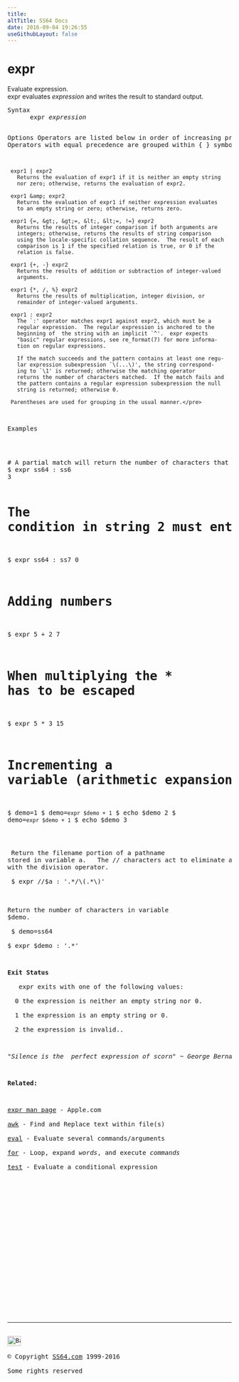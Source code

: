 ```yaml
---
title:
altTitle: SS64 Docs
date: 2016-09-04 19:26:55
useGithubLayout: false
---
```

<!-- #BeginLibraryItem "/Library/head_osx.lbi" --><!-- #EndLibraryItem --><h1>expr</h1> 
<p>Evaluate expression.<br>
expr evaluates <i>expression </i>and writes the result to standard output.</p>
<pre>Syntax
      expr <i>expression</i>

Options
     Operators are listed below in order of increasing precedence.  Operators
     with equal precedence are grouped within { } symbols.

     expr1 | expr2
       Returns the evaluation of expr1 if it is neither an empty string
       nor zero; otherwise, returns the evaluation of expr2.

     expr1 &amp; expr2
       Returns the evaluation of expr1 if neither expression evaluates
       to an empty string or zero; otherwise, returns zero.

     expr1 {=, &gt;, &gt;=, &lt;, &lt;=, !=} expr2
       Returns the results of integer comparison if both arguments are
       integers; otherwise, returns the results of string comparison
       using the locale-specific collation sequence.  The result of each
       comparison is 1 if the specified relation is true, or 0 if the
       relation is false.

     expr1 {+, -} expr2
       Returns the results of addition or subtraction of integer-valued
       arguments.

     expr1 {*, /, %} expr2
       Returns the results of multiplication, integer division, or
       remainder of integer-valued arguments.

     expr1 : expr2
       The `:' operator matches expr1 against expr2, which must be a
       regular expression.  The regular expression is anchored to the
       beginning of  the string with an implicit `^'.  expr expects
       "basic" regular expressions, see re_format(7) for more informa-
       tion on regular expressions.

       If the match succeeds and the pattern contains at least one regu-
       lar expression subexpression `\(...\)', the string correspond-
       ing to `\1' is returned; otherwise the matching operator
       returns the number of characters matched.  If the match fails and
       the pattern contains a regular expression subexpression the null
       string is returned; otherwise 0.

     Parentheses are used for grouping in the usual manner.</pre>
<p>Examples<br>
</p>
<pre># A partial match will return the number of characters that match:
$ expr ss64 : ss6
3

# The condition in string 2 must entirely match string 1
$ expr ss64 : ss7
0

# Adding numbers
$ expr 5 + 2
7

# When multiplying the * has to be escaped
$ expr 5 \* 3
15

# Incrementing a variable (arithmetic expansion)
$ demo=1
$ demo=`expr $demo + 1`
$ echo $demo
2
$ demo=`expr $demo + 1`
$ echo $demo
3</pre>
<p> Return the filename portion of a pathname
stored in variable a.   The // characters act to eliminate ambiguity
with the division operator.<br>
<span class="code">&nbsp;$ expr //$a : '.*/\(.*\)'</span><br>
<br>
Return the number of characters in variable
$demo.<br>
<span class="code"> $ demo=ss64<br>
$ expr $demo : '.*'</span></p>
<p><b>Exit Status<br>
  </b> expr exits with one of the following values: <br>
  0 the expression is neither an empty string nor 0. <br>
  1 the expression is an empty string or 0. <br>
  2 the expression is invalid..</p>
<p class="quote"><i>"Silence is the  perfect expression of scorn" ~ George Bernard Shaw</i> (Back to Methuselah, 1921)</p>
<p><b>Related:</b></p>
<p><a href="https://developer.apple.com/legacy/library/documentation/Darwin/Reference/ManPages/man1/expr.1.html">expr man page</a> - Apple.com<br>
<a href="awk.html">awk</a> - Find and Replace text within file(s) <br>
<a href="eval.html">eval</a> - Evaluate several commands/arguments<br>
<a href="for.html">for</a> - Loop, expand <i>words</i>, and execute <i>commands</i><br>
<a href="test.html">test</a> - Evaluate a conditional expression</p><!-- #BeginLibraryItem "/Library/foot_osx.lbi" --><p><script async="" src="//pagead2.googlesyndication.com/pagead/js/adsbygoogle.js"></script>
<!-- OSX300 -->
<ins class="adsbygoogle" style="display:inline-block;width:300px;height:250px" data-ad-client="ca-pub-6140977852749469" data-ad-slot="1823340303"></ins>
<script>
(adsbygoogle = window.adsbygoogle || []).push({});
</script></p>
<hr>
<div id="bl" class="footer"><a href="#"><img src="../images/top.png" width="30" height="22" alt="Back to the Top"></a></div>
<div id="br" class="footer, tagline">© Copyright <a href="http://ss64.com/">SS64.com</a> 1999-2016<br>
Some rights reserved</div><!-- #EndLibraryItem -->

